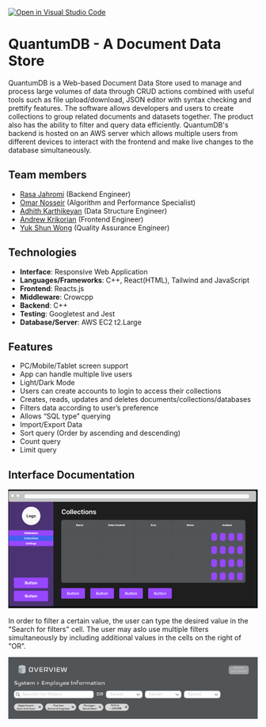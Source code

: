 [![Open in Visual Studio Code](https://classroom.github.com/assets/open-in-vscode-718a45dd9cf7e7f842a935f5ebbe5719a5e09af4491e668f4dbf3b35d5cca122.svg)](https://classroom.github.com/online_ide?assignment_repo_id=10820521&assignment_repo_type=AssignmentRepo)

# QuantumDB - A Document Data Store

QuantumDB is a Web-based Document Data Store used to manage and process large volumes of data through CRUD actions combined with useful tools such as file upload/download, JSON editor with syntax checking and prettify features. The software allows developers and users to create collections to group related documents and datasets together. The product also has the ability to filter and query data efficiently. QuantumDB's backend is hosted on an AWS server which allows multiple users from different devices to interact with the frontend and make live changes to the database simultaneously.

## Team members
- [Rasa Jahromi](https://github.com/rjdahomie) (Backend Engineer)
- [Omar Nosseir](https://github.com/onoss98) (Algorithm and Performance Specialist)
- [Adhith Karthikeyan](https://github.com/kkadhith) (Data Structure Engineer)
- [Andrew Krikorian](https://github.com/andykr1k) (Frontend Engineer)
- [Yuk Shun Wong](https://github.com/mikew23) (Quality Assurance Engineer)

## Technologies
- **Interface**: Responsive Web Application
- **Languages/Frameworks**: C++, React(HTML), Tailwind and JavaScript
- **Frontend**: Reacts.js
- **Middleware**: Crowcpp
- **Backend**: C++
- **Testing**: Googletest and Jest
- **Database/Server**: AWS EC2 t2.Large


## Features
- PC/Mobile/Tablet screen support
- App can handle multiple live users
- Light/Dark Mode
- Users can create accounts to login to access their collections
- Creates, reads, updates and deletes documents/collections/databases
- Filters data according to user’s preference
- Allows “SQL type” querying
- Import/Export Data
- Sort query (Order by ascending and descending)
- Count query
- Limit query


## Interface Documentation
<p align = "center">
<img src = "https://github.com/CS180-spring/cs180-23-quantum/blob/main/assets/figma.png">
  
 In order to filter a certain value, the user can type the desired value in the "Search for filters" cell.
 The user may aslo use multiple filters simultaneously by including additional values in the cells on the right of "OR".
<p align = "center">
<img src = "https://github.com/CS180-spring/cs180-23-quantum/blob/main/assets/fimga2.png">
